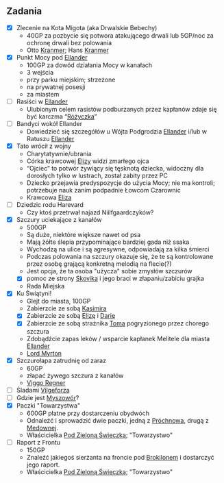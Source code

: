 ## Zadania
- [x] Zlecenie na Kota Migota (aka Drwalskie Bebechy)<a id='z_q1'></a>
	* 40GP za pozbycie się potwora atakującego drwali lub 5GP/noc za ochronę drwali bez polowania
	* Otto [Kranmer](#p_otto_kranmer); Hans [Kranmer](#p_hans_kranmer)
- [x] Punkt Mocy pod [Ellander](#l_m_ellander)<a id='z_q2'></a>
	* 100GP za dowód działania Mocy w kanałach
	* 3 wejścia
	* przy parku miejskim; strzeżone
	* na prywatnej posesji
	* za miastem
- [ ] Rasiści w [Ellander](#l_m_ellander)<a id='z_q3'></a>
	* Ulubionym celem rasistów podburzanych przez kapłanów zdaje się być karczma “[Różyczka](#l_rozyczka)”
- [ ] Bandyci wokół Ellander<a id='z_q3a'></a>
	* Dowiedzieć się szczegółów u Wójta Podgrodzia [Ellander](#l_m_ellander) i/lub w Ratuszu [Ellander](#l_m_ellander)
- [x] Tato wrócił z wojny<a id='z_q4'></a>
	* Charytatywnie/ubrania
	* Córka krawcowej [Elizy](#p_eliza) widzi zmarłego ojca
	* “Ojciec” to potwór żywiący się tęsknotą dziecka, widoczny dla dorosłych tylko w lustrach, został zabity przez PC
	* Dziecko przejawia predyspozycje do użycia Mocy; nie ma kontroli; potrzebuje nauk zanim podpadnie Łowcom Czarownic
	* Krawcowa [Eliza](#p_eliza)
- [ ] Dziedzic rodu Harevard<a id='z_q5'></a>
	* Czy ktoś przetrwał najazd Niilfgaardczyków?
- [x] Szczury uciekające z kanałów<a id='z_q6'></a>
	* 500GP
	* Są duże, niektóre większe nawet od psa
	* Mają żółte ślepia przypominające bardziej gada niż ssaka
	* Wychodzą na ulice i są agresywne, odpowiadają za kilka śmierci
	* Podczas polowania na szczury okazuje się, że te są kontrolowane przez osobę grającą konkretną melodią na flecie(?)
	* Jest opcja, że ta osoba "użycza" sobie zmysłów szczurów
	- [x] pomoc ze strony [Skovika](#p_skovik) i jego braci w złapaniu/zabiciu grajka
	* Rada Miejska
- [x] Ku Świątyni!<a id='z_q7'></a>
	* Glejt do miasta, 100GP
	* Zabierzcie ze sobą [Kasimira](#p_kasimir)
	- [x] Zabierzcie ze sobą [Elizę](#p_eliza) i [Darię](#p_daria)
	- [x] Zabierzcie ze sobą strażnika [Toma](#p_tom) pogryzionego przez chorego szczura
	* Zdobądźcie zapas leków / wsparcie kapłanek Melitele dla miasta [Ellander](#l_m_ellander)
	* [Lord Myrton](#p_lord_myrton)
- [x] Szczurołapa zatrudnię od zaraz<a id='z_q8'></a>
	* 60GP
	* złapać żywego szczura z kanałów
	* [Viggo Regner](#p_viggo_regner)
- [ ] Śladami [Vilgeforza](#p_vilgeforz)<a id='z_q9'></a>
- [ ] Gdzie jest [Myszowór](#p_myszowor)?<a id='z_q10'></a>
- [x] Paczki "Towarzystwa"<a id='z_q11'></a>
	* 600GP płatne przy dostarczeniu obydwóch
	* Odnaleźć i sprowadzić dwie paczki, jedną z [Próchnowa](#l_prochnowa), drugą z [Medownej](#l_medowna).
	* Właścicielka [Pod Zieloną Świeczką](#l_zielona_swieczka); "Towarzystwo"
- [ ] Raport z Frontu<a id='z_q12'></a>
	* 150GP
	* Znaleźć jakiegoś sierżanta na froncie pod [Brokilonem](#l_brokilon) i dostarczyć jego raport.
	* Właścicielka [Pod Zieloną Świeczką](#l_zielona_swieczka); "Towarzystwo"